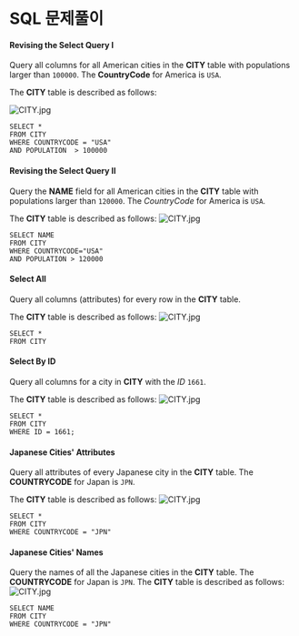 # SQL 문제풀이

#### Revising the Select Query I

Query all columns for all American cities in the **CITY** table with populations larger than `100000`. The **CountryCode** for America is `USA`.

The **CITY** table is described as follows:

![CITY.jpg](https://s3.amazonaws.com/hr-challenge-images/8137/1449729804-f21d187d0f-CITY.jpg)

```mysql
SELECT *
FROM CITY
WHERE COUNTRYCODE = "USA"
AND POPULATION  > 100000
```



#### Revising the Select Query II

Query the **NAME** field for all American cities in the **CITY** table with populations larger than `120000`. The *CountryCode* for America is `USA`.

The **CITY** table is described as follows:
![CITY.jpg](https://s3.amazonaws.com/hr-challenge-images/8137/1449729804-f21d187d0f-CITY.jpg)

```mysql
SELECT NAME 
FROM CITY
WHERE COUNTRYCODE="USA"
AND POPULATION > 120000
```



#### Select All

Query all columns (attributes) for every row in the **CITY** table.

The **CITY** table is described as follows:
![CITY.jpg](https://s3.amazonaws.com/hr-challenge-images/8137/1449729804-f21d187d0f-CITY.jpg)

```mysql
SELECT *
FROM CITY
```



#### Select By ID

Query all columns for a city in **CITY** with the *ID* `1661`.

The **CITY** table is described as follows:
![CITY.jpg](https://s3.amazonaws.com/hr-challenge-images/8137/1449729804-f21d187d0f-CITY.jpg)

```mysql
SELECT *
FROM CITY
WHERE ID = 1661;
```



#### Japanese Cities' Attributes

Query all attributes of every Japanese city in the **CITY** table. The **COUNTRYCODE** for Japan is `JPN`.

The **CITY** table is described as follows:
![CITY.jpg](https://s3.amazonaws.com/hr-challenge-images/8137/1449729804-f21d187d0f-CITY.jpg)

```mysql
SELECT *
FROM CITY
WHERE COUNTRYCODE = "JPN"
```



#### Japanese Cities' Names

Query the names of all the Japanese cities in the **CITY** table. The **COUNTRYCODE** for Japan is `JPN`.
The **CITY** table is described as follows:
![CITY.jpg](https://s3.amazonaws.com/hr-challenge-images/8137/1449729804-f21d187d0f-CITY.jpg)

```mysql
SELECT NAME
FROM CITY
WHERE COUNTRYCODE = "JPN"
```